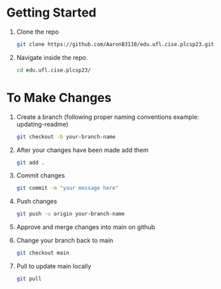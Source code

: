 # Getting Started

1. Clone the repo
   ```sh
   git clone https://github.com/AaronB3110/edu.ufl.cise.plcsp23.git
   ```
2. Navigate inside the repo.
   ```sh
   cd edu.ufl.cise.plcsp23/
   ```
   
# To Make Changes

1. Create a branch (following proper naming conventions example: updating-readme)
   ```sh
   git checkout -b your-branch-name
   ```
2. After your changes have been made add them
   ```sh
   git add .
   ```
3. Commit changes
   ```sh
   git commit -m "your message here"
   ```
4. Push changes
   ```sh
   git push -u origin your-branch-name
   ```
5. Approve and merge changes into main on github

6. Change your branch back to main
   ```sh
   git checkout main
   ```
7. Pull to update main locally
   ```sh
   git pull
   ```

